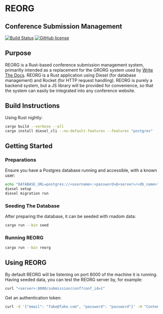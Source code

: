 # REORG 
## Conference Submission Management

[![Build Status](https://travis-ci.org/therealpadams/reorg.svg)](https://travis-ci.org/therealpadams/reorg)
[![GitHub license](https://img.shields.io/github/license/therealpadams/reorg.svg)](license.txt)

## Purpose
REORG is a Rust-based conference submission management system, primarilly intended as a replacement for the GRORG system used by [Write The Docs](http://www.writethedocs.org). REORG is a Rust application using Diesel (for database management) and Rocket (for HTTP request handling). REORG is purely a backend system, but a JS library will be provided for convenience, so that the system can easily be integrated into any conference website.


## Build Instructions
Using Rust nightly:
```sh
cargo build --verbose --all
cargo install diesel_cli --no-default-features --features "postgres"
```

## Getting Started
### Preparations
Ensure you have a Postgres database running and accessible, with a known user:
```sh
echo "DATABASE_URL=postgres://<username>:<password>@<server>/<db_name>" > .env
diesel setup
diesel migration run
```

### Seeding The Database
After preparing the database, it can be seeded with rnadom data:
```sh
cargo run --bin seed
```

### Running REORG
```sh
cargo run --bin reorg
```

## Using REORG
By default REORG will be listening on port 8000 of the machine it is running. Having seeded data, you can test the REORG server by, for example:
```sh
curl "<server>:8000/submission/conf?conf_id=1"
```

Get an authentication token:
```sh
curl -d '{"email": "fake@fake.com", "password": "password"}' -H "Content-Type: application/json" -X POST "localhost:8000/auth"
```